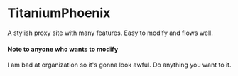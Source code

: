 # TitaniumPhoenix
A stylish proxy site with many features. Easy to modify and flows well.

#### Note to anyone who wants to modify

I am bad at organization so it's gonna look awful. Do anything you want to it.

